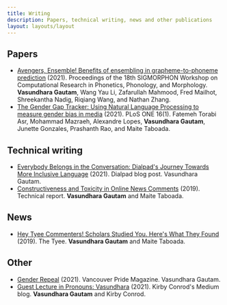 ```yaml
---
title: Writing
description: Papers, technical writing, news and other publications
layout: layouts/layout
---
```


<section>

## Papers

- [Avengers, Ensemble! Benefits of ensembling in grapheme-to-phoneme prediction](https://aclanthology.org/2021.sigmorphon-1.16/) (2021). Proceedings of the 18th SIGMORPHON Workshop on Computational Research in Phonetics, Phonology, and Morphology. **Vasundhara Gautam**, Wang Yau Li, Zafarullah Mahmood, Fred Mailhot, Shreekantha Nadig, Riqiang Wang, and Nathan Zhang.
- [The Gender Gap Tracker: Using Natural Language Processing to measure gender bias in media](https://doi.org/10.1371/journal.pone.0245533) (2021). PLoS ONE 16(1). Fatemeh Torabi Asr, Mohammad Mazraeh, Alexandre Lopes, **Vasundhara Gautam**, Junette Gonzales, Prashanth Rao, and Maite Taboada.

</section>

<section>

## Technical writing

- [Everybody Belongs in the Conversation: Dialpad's Journey Towards More Inclusive Language](https://www.dialpad.com/blog/dialpad-journey-towards-more-inclusive-language/) (2021). Dialpad blog post. Vasundhara Gautam.
- [Constructiveness and Toxicity in Online News Comments](http://www.sfu.ca/~mtaboada/docs/research/Constructive_News_Comments_Report.pdf) (2019). Technical report. **Vasundhara Gautam** and Maite Taboada.

</section>

<section>

## News

- [Hey Tyee Commenters! Scholars Studied You. Here's What They Found](https://thetyee.ca/Culture/2019/11/06/Tyee-Commenters-Assessed) (2019). The Tyee. **Vasundhara Gautam** and Maite Taboada.

</section>

<section>

## Other

- [Gender Repeal](https://issuu.com/vancouverculturemagazines/docs/vanpride_magazine_01-52/40) (2021). Vancouver Pride Magazine. Vasundhara Gautam.
- [Guest Lecture in Pronouns: Vasundhara](https://kconrod.medium.com/guest-lecture-in-pronouns-vasundhara-1c61d3023e0c) (2021). Kirby Conrod's Medium blog. **Vasundhara Gautam** and Kirby Conrod.

</section>

